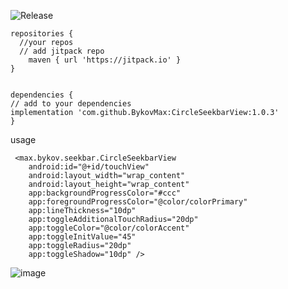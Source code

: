 ![Release](https://jitpack.io/v/BykovMax/CircleSeekbarView.svg)


    repositories {
      //your repos
      // add jitpack repo 
        maven { url 'https://jitpack.io' }
    }
    
    
    dependencies {
    // add to your dependencies
    implementation 'com.github.BykovMax:CircleSeekbarView:1.0.3'
    }
 
 
 
usage 

     <max.bykov.seekbar.CircleSeekbarView
        android:id="@+id/touchView"
        android:layout_width="wrap_content"
        android:layout_height="wrap_content"
        app:backgroundProgressColor="#ccc"
        app:foregroundProgressColor="@color/colorPrimary"
        app:lineThickness="10dp"
        app:toggleAdditionalTouchRadius="20dp"
        app:toggleColor="@color/colorAccent"
        app:toggleInitValue="45"
        app:toggleRadius="20dp"
        app:toggleShadow="10dp" />
        
![image](https://user-images.githubusercontent.com/17541698/132373350-bc5dc96c-2ca1-4134-b52d-4b52382372f5.png)
